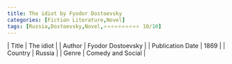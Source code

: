 ```yaml
---
title: The idiot by Fyodor Dostoevsky
categories: [Fiction Literature,Novel]
tags: [Russia,Dostoevsky,Novel,⭐⭐⭐⭐⭐⭐⭐⭐⭐⭐ 10/10]
---
```

        
| Title | The idiot  |
| Author |  Fyodor Dostoevsky  |
| Publication Date | 1869   |
| Country | Russia |
| Genre | Comedy and Social  |
        